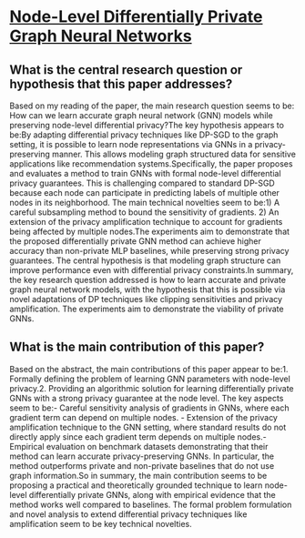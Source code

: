 # [Node-Level Differentially Private Graph Neural Networks](https://arxiv.org/abs/2111.15521v3)

## What is the central research question or hypothesis that this paper addresses?

Based on my reading of the paper, the main research question seems to be: How can we learn accurate graph neural network (GNN) models while preserving node-level differential privacy?The key hypothesis appears to be:By adapting differential privacy techniques like DP-SGD to the graph setting, it is possible to learn node representations via GNNs in a privacy-preserving manner. This allows modeling graph structured data for sensitive applications like recommendation systems.Specifically, the paper proposes and evaluates a method to train GNNs with formal node-level differential privacy guarantees. This is challenging compared to standard DP-SGD because each node can participate in predicting labels of multiple other nodes in its neighborhood. The main technical novelties seem to be:1) A careful subsampling method to bound the sensitivity of gradients. 2) An extension of the privacy amplification technique to account for gradients being affected by multiple nodes.The experiments aim to demonstrate that the proposed differentially private GNN method can achieve higher accuracy than non-private MLP baselines, while preserving strong privacy guarantees. The central hypothesis is that modeling graph structure can improve performance even with differential privacy constraints.In summary, the key research question addressed is how to learn accurate and private graph neural network models, with the hypothesis that this is possible via novel adaptations of DP techniques like clipping sensitivities and privacy amplification. The experiments aim to demonstrate the viability of private GNNs.


## What is the main contribution of this paper?

Based on the abstract, the main contributions of this paper appear to be:1. Formally defining the problem of learning GNN parameters with node-level privacy.2. Providing an algorithmic solution for learning differentially private GNNs with a strong privacy guarantee at the node level. The key aspects seem to be:- Careful sensitivity analysis of gradients in GNNs, where each gradient term can depend on multiple nodes. - Extension of the privacy amplification technique to the GNN setting, where standard results do not directly apply since each gradient term depends on multiple nodes.- Empirical evaluation on benchmark datasets demonstrating that their method can learn accurate privacy-preserving GNNs. In particular, the method outperforms private and non-private baselines that do not use graph information.So in summary, the main contribution seems to be proposing a practical and theoretically grounded technique to learn node-level differentially private GNNs, along with empirical evidence that the method works well compared to baselines. The formal problem formulation and novel analysis to extend differential privacy techniques like amplification seem to be key technical novelties.
